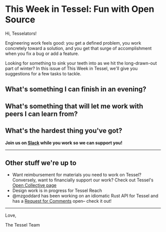 # This Week in Tessel: Fun with Open Source

Hi, Tesselators!

Engineering work feels good: you get a defined problem, you work concretely toward a solution, and you get that surge of accomplishment when you fix a bug or add a feature.

Looking for something to sink your teeth into as we hit the long-drawn-out part of winter? In this issue of This Week in Tessel, we'll give you suggestions for a few tasks to tackle.

## What's something I can finish in an evening?

## What's something that will let me work with peers I can learn from?

## What's the hardest thing you've got?

**Join us on [Slack](tessel-slack.herokuapp.com) while you work so we can support you!**

---

## Other stuff we're up to

* Want reimbursement for materials you need to work on Tessel? Conversely, want to financially support our work? Check out Tessel's [Open Collective page](https://opencollective.com/tessel)
* Design work is in progress for Tessel Reach
* @mzgoddard has been working on an idiomatic Rust API for Tessel and has a [Request for Comments](https://github.com/tessel/tessel-rust/issues/61) open– check it out!

---

Love,

The Tessel Team
